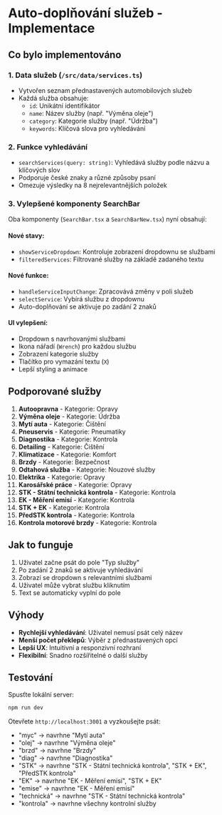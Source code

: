 # Auto-doplňování služeb - Implementace

## Co bylo implementováno

### 1. Data služeb (`/src/data/services.ts`)
- Vytvořen seznam přednastavených automobilových služeb
- Každá služba obsahuje:
  - `id`: Unikátní identifikátor
  - `name`: Název služby (např. "Výměna oleje")
  - `category`: Kategorie služby (např. "Údržba")
  - `keywords`: Klíčová slova pro vyhledávání

### 2. Funkce vyhledávání
- `searchServices(query: string)`: Vyhledává služby podle názvu a klíčových slov
- Podporuje české znaky a různé způsoby psaní
- Omezuje výsledky na 8 nejrelevantnějších položek

### 3. Vylepšené komponenty SearchBar
Oba komponenty (`SearchBar.tsx` a `SearchBarNew.tsx`) nyní obsahují:

#### Nové stavy:
- `showServiceDropdown`: Kontroluje zobrazení dropdownu se službami
- `filteredServices`: Filtrované služby na základě zadaného textu

#### Nové funkce:
- `handleServiceInputChange`: Zpracovává změny v poli služeb
- `selectService`: Vybírá službu z dropdownu
- Auto-doplňování se aktivuje po zadání 2 znaků

#### UI vylepšení:
- Dropdown s navrhovanými službami
- Ikona nářadí (`Wrench`) pro každou službu
- Zobrazení kategorie služby
- Tlačítko pro vymazání textu (`X`)
- Lepší styling a animace

## Podporované služby

1. **Autoopravna** - Kategorie: Opravy
2. **Výměna oleje** - Kategorie: Údržba  
3. **Mytí auta** - Kategorie: Čištění
4. **Pneuservis** - Kategorie: Pneumatiky
5. **Diagnostika** - Kategorie: Kontrola
6. **Detailing** - Kategorie: Čištění
7. **Klimatizace** - Kategorie: Komfort
8. **Brzdy** - Kategorie: Bezpečnost
9. **Odtahová služba** - Kategorie: Nouzové služby
10. **Elektrika** - Kategorie: Opravy
11. **Karosářské práce** - Kategorie: Opravy
12. **STK - Státní technická kontrola** - Kategorie: Kontrola
13. **EK - Měření emisí** - Kategorie: Kontrola
14. **STK + EK** - Kategorie: Kontrola
15. **PředSTK kontrola** - Kategorie: Kontrola
16. **Kontrola motorové brzdy** - Kategorie: Kontrola

## Jak to funguje

1. Uživatel začne psát do pole "Typ služby"
2. Po zadání 2 znaků se aktivuje vyhledávání
3. Zobrazí se dropdown s relevantními službami
4. Uživatel může vybrat službu kliknutím
5. Text se automaticky vyplní do pole

## Výhody

- **Rychlejší vyhledávání**: Uživatel nemusí psát celý název
- **Menší počet překlepů**: Výběr z přednastavených opcí
- **Lepší UX**: Intuitivní a responzivní rozhraní
- **Flexibilní**: Snadno rozšířitelné o další služby

## Testování

Spusťte lokální server:
```bash
npm run dev
```

Otevřete `http://localhost:3001` a vyzkoušejte psát:
- "myc" → navrhne "Mytí auta"
- "olej" → navrhne "Výměna oleje" 
- "brzd" → navrhne "Brzdy"
- "diag" → navrhne "Diagnostika"
- "STK" → navrhne "STK - Státní technická kontrola", "STK + EK", "PředSTK kontrola"
- "EK" → navrhne "EK - Měření emisí", "STK + EK"
- "emise" → navrhne "EK - Měření emisí"
- "technická" → navrhne "STK - Státní technická kontrola"
- "kontrola" → navrhne všechny kontrolní služby
